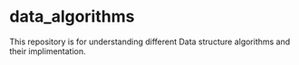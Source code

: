 # data_algorithms
This repository is for understanding different Data structure algorithms and their implimentation.
